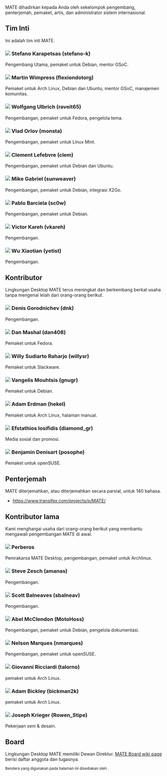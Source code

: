 <!--
.. link:
.. description:
.. tags:
.. date: 2011-12-05 07:25:21
.. title: Team
.. slug: team
-->

MATE dihadirkan kepada Anda oleh sekelompok pengembang, penterjemah,
pemaket, artis, dan administrator sistem internasional.

## Tim Inti

Ini adalah tim inti MATE.

### ![](/assets/img/flags/32/Italy.png) Stefano Karapetsas (stefano-k)

Pengembang Utama, pemaket untuk Debian, mentor GSoC.

### ![](/assets/img/flags/32/United%20Kingdom\(Great%20Britain\).png) Martin Wimpress (flexiondotorg)

Pemaket untuk Arch Linux, Debian dan Ubuntu, mentor GSoC, manajemen komunitas.

### ![](/assets/img/flags/32/Germany.png) Wolfgang Ulbrich (raveit65)

Pengembangan, pemaket untuk Fedora, pengelola tema.

### ![](/assets/img/flags/32/Russian%20Federation.png) Vlad Orlov (monsta)

Pengembangan, pemaket untuk Linux Mint.

### ![](/assets/img/flags/32/France.png) Clement Lefebvre (clem)

Pengembangan, pemaket untuk Debian dan Ubuntu.

### ![](/assets/img/flags/32/Germany.png) Mike Gabriel (sunweaver)

Pengembangan, pemaket untuk Debian, integrasi X2Go.

### ![](/assets/img/flags/32/Galicia.png) Pablo Barciela (sc0w)

Pengembangan, pemaket untuk Debian.

### ![](/assets/img/flags/32/Puerto%20Rico.png) Victor Kareh (vkareh)

Pengembangan.

### ![](/assets/img/flags/32/China.png) Wu Xiaotian (yetist)

Pengembangan.

## Kontributor

Lingkungan Desktop MATE terus meningkat dan berkembang berkat usaha tanpa mengenal lelah
dari orang-orang berikut.

### ![](/assets/img/flags/32/Russian%20Federation.png) Denis Gorodnichev (dnk)

Pengembangan.

### ![](/assets/img/flags/32/USA.png) Dan Mashal (dan408)

Pemaket untuk Fedora.

### ![](/assets/img/flags/32/Indonesia.png) Willy Sudiarto Raharjo (willysr)

Pemaket untuk Slackware.

### ![](/assets/img/flags/32/Greece.png) Vangelis Mouhtsis (gnugr)

Pemaket untuk Debian.

### ![](/assets/img/flags/32/USA.png) Adam Erdman (hekel)

Pemaket untuk Arch Linux, halaman manual.

### ![](/assets/img/flags/32/Greece.png) Efstathios Iosifidis (diamond_gr)

Media sosial dan promosi.

### ![](/assets/img/flags/32/France.png) Benjamin Denisart (posophe)

Pemaket untuk openSUSE.

## Penterjemah

MATE diterjemahkan, atau diterjemahkan secara parsial, untuk 140 bahasa.

  * <https://www.transifex.com/projects/p/MATE/>

## Kontributor lama

Kami menghargai usaha dari orang-orang berikut yang membantu mengawali 
pengembangan MATE di awal.

### ![](/assets/img/flags/32/Argentina.png) Perberos

Pemrakarsa MATE Desktop, pengembangan, pemaket untuk Archlinux.

### ![](/assets/img/flags/32/USA.png) Steve Zesch (amanas)

Pengembangan.

### ![](/assets/img/flags/32/Canada.png) Scott Balneaves (sbalneav)

Pengembangan.

### ![](/assets/img/flags/32/USA.png) Abel McClendon (MotoHoss)

Pengembangan, pemaket untuk Debian, pengelola dokumentasi.

### ![](/assets/img/flags/32/Portugal.png) Nelson Marques (nmarques)

Pengembangan, pemaket untuk openSUSE.

### ![](/assets/img/flags/32/Italy.png) Giovanni Ricciardi (talorno)

pemaket untuk Arch Linux.

### ![](/assets/img/flags/32/USA.png) Adam Bickley (bickman2k)

pemaket untuk Arch Linux.

### ![](/assets/img/flags/32/USA.png) Joseph Krieger (Rowen_Stipe)

Pekerjaan seni & desain.

## Board

Lingkungan Desktop MATE memiliki Dewan Direktur. 
[MATE Board wiki page](http://wiki.mate-desktop.com/board)
berisi daftar anggota dan tugasnya.

<small>
Bendera yang digunakan pada halaman ini disediakan oleh <http://www.icondrawer.com>.
</small>
